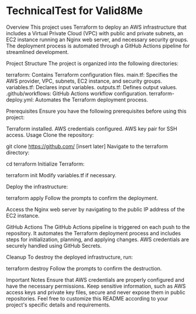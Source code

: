 # TechnicalTest for Valid8Me
Overview This project uses Terraform to deploy an AWS infrastructure that includes a Virtual Private Cloud (VPC) with public and private subnets, an EC2 instance running an Nginx web server, and necessary security groups. The deployment process is automated through a GitHub Actions pipeline for streamlined development.

Project Structure The project is organized into the following directories:

terraform: Contains Terraform configuration files. main.tf: Specifies the AWS provider, VPC, subnets, EC2 instance, and security groups. variables.tf: Declares input variables. outputs.tf: Defines output values. .github/workflows: GitHub Actions workflow configuration. terraform-deploy.yml: Automates the Terraform deployment process.

Prerequisites Ensure you have the following prerequisites before using this project:

Terraform installed. AWS credentials configured. AWS key pair for SSH access. Usage Clone the repository:

git clone https://github.com/ [insert later] Navigate to the terraform directory:

cd terraform Initialize Terraform:

terraform init Modify variables.tf if necessary.

Deploy the infrastructure:

terraform apply Follow the prompts to confirm the deployment.

Access the Nginx web server by navigating to the public IP address of the EC2 instance.

GitHub Actions The GitHub Actions pipeline is triggered on each push to the repository. It automates the Terraform deployment process and includes steps for initialization, planning, and applying changes. AWS credentials are securely handled using GitHub Secrets.

Cleanup To destroy the deployed infrastructure, run:

terraform destroy Follow the prompts to confirm the destruction.

Important Notes Ensure that AWS credentials are properly configured and have the necessary permissions. Keep sensitive information, such as AWS access keys and private key files, secure and never expose them in public repositories. Feel free to customize this README according to your project's specific details and requirements.
